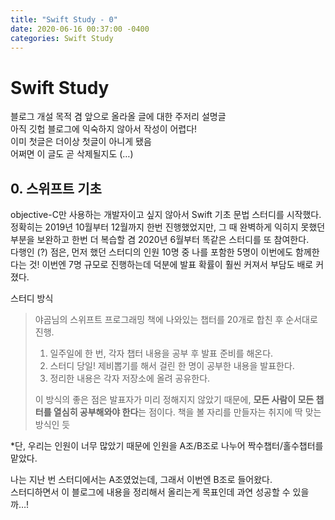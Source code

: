 ```yaml
---
title: "Swift Study - 0"
date: 2020-06-16 00:37:00 -0400
categories: Swift Study
---
```


<h1 id="swift-study">Swift Study</h1>
<p>블로그 개설 목적 겸 앞으로 올라올 글에 대한 주저리 설명글<br>
아직 깃헙 블로그에 익숙하지 않아서 작성이 어렵다!<br>
이미 첫글은 더이상 첫글이 아니게 됐음<br>
어쩌면 이 글도 곧 삭제될지도 (…)</p>
<h2 id="스위프트-기초">0. 스위프트 기초</h2>
<p>objective-C만 사용하는 개발자이고 싶지 않아서 Swift 기초 문법 스터디를 시작했다.<br>
정확히는 2019년 10월부터 12월까지 한번 진행했었지만, 그 때 완벽하게 익히지 못했던 부분을 보완하고 한번 더 복습할 겸 2020년 6월부터 똑같은 스터디를 또 참여한다.<br>
다행인 (?) 점은, 먼저 했던 스터디의 인원 10명 중 나를 포함한 5명이 이번에도 함께한다는 것! 이번엔 7명 규모로 진행하는데 덕분에 발표 확률이 훨씬 커져서 부담도 배로 커졌다.</p>
<p>스터디 방식</p>
<blockquote>
<p>야곰님의 스위프트 프로그래밍 책에 나와있는 챕터를 20개로 합친 후 순서대로 진행.</p>
<ol>
<li>일주일에 한 번, 각자 챕터 내용을 공부 후 발표 준비를 해온다.</li>
<li>스터디 당일! 제비뽑기를 해서 걸린 한 명이 공부한 내용을 발표한다.</li>
<li>정리한 내용은 각자 저장소에 올려 공유한다.</li>
</ol>
<p>이 방식의 좋은 점은 발표자가 미리 정해지지 않았기 때문에, <strong>모든 사람이 모든 챕터를 열심히 공부해와야 한다</strong>는 점이다. 책을 볼 자리를 만들자는 취지에 딱 맞는 방식인 듯</p>
</blockquote>
<p>*단, 우리는 인원이 너무 많았기 때문에 인원을 A조/B조로 나누어 짝수챕터/홀수챕터를 맡았다.</p>
<p>나는 지난 번 스터디에서는 A조였었는데, 그래서 이번엔 B조로 들어왔다.<br>
스터디하면서 이 블로그에 내용을 정리해서 올리는게 목표인데 과연 성공할 수 있을까…!</p>

